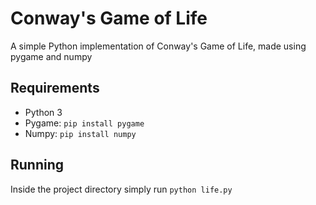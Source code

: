 # Conway's Game of Life

A simple Python implementation of Conway's Game of Life, made using pygame and numpy

## Requirements

-   Python 3
-   Pygame: `pip install pygame`
-   Numpy: `pip install numpy`

## Running

Inside the project directory simply run `python life.py`
